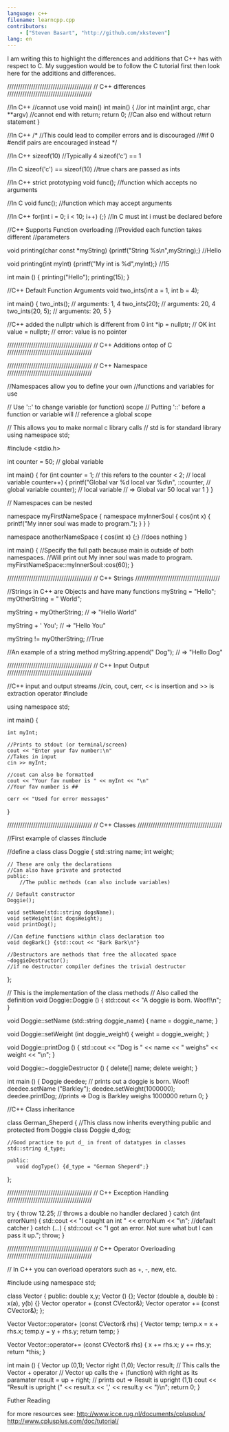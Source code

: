 ```yaml
---
language: c++
filename: learncpp.cpp
contributors:
    - ["Steven Basart", "http://github.com/xksteven"]
lang: en
---
```


I am writing this to highlight the differences and 
additions that C++ has with respect to C. My 
suggestion would be to follow the C tutorial first
then look here for the additions and differences.

///////////////////////////////////////
// C++ differences
///////////////////////////////////////


//In C++
//cannot use void main()
int main() { //or int main(int argc, char **argv)
    //cannot end with return;
    return 0;
    //Can also end without return statement
}

//In C++
/*
  //This could lead to compiler errors and is discouraged
  //#if 0 #endif pairs are encouraged instead
*/


//In C++ 
sizeof(10) //Typically 4
sizeof('c') == 1 

//In C
sizeof('c') == sizeof(10) //true chars are passed as ints


//In C++ strict prototyping
void func(); //function which accepts no arguments

//In C
void func(); //function which may accept arguments


//In C++
for(int i = 0; i < 10; i++) {;}
//In C must int i must be declared before


//C++ Supports Function overloading
//Provided each function takes different
//parameters

void printing(char const *myString) 
{printf("String %s\n",myString);} //Hello

void printing(int myInt) 
{printf("My int is %d",myInt);} //15

int main () 
{
    printing("Hello");
    printing(15);
}



//C++ Default Function Arguments
void two_ints(int a = 1, int b = 4);

int main()
{
    two_ints();            // arguments:  1, 4
    two_ints(20);          // arguments: 20, 4
    two_ints(20, 5);       // arguments: 20, 5
}


//C++ added the nullptr which is different from 0
int *ip = nullptr;      // OK
int value = nullptr;    // error: value is no pointer


///////////////////////////////////////
// C++ Additions ontop of C
///////////////////////////////////////


///////////////////////////////////////
// C++ Namespace
///////////////////////////////////////

//Namespaces allow you to define your own
//functions and variables for use

// Use '::' to change variable (or function) scope
// Putting '::' before a function or variable will
// reference a global scope

// This allows you to make normal c library calls
// std is for standard library
using namespace std;

#include <stdio.h>

int counter = 50;                   // global variable

int main()
{
    for (int counter = 1;           // this refers to the
    counter < 2;              // local variable
    counter++)
    {
        printf("Global var %d local var %d\n",
            ::counter,           // global variable
            counter);           // local variable
        // => Global var 50 local var 1
    }
}

// Namespaces can be nested


namespace myFirstNameSpace
{
    namespace myInnerSoul
    {
        cos(int x) 
        {
            printf("My inner soul was made to program.");
	}
    }
}

namespace anotherNameSpace
{
    cos(int x) {;} //does nothing
}

int main()
{
    //Specify the full path because main is outside of both namespaces. 
    //Will print out My inner soul was made to program.
    myFirstNameSpace::myInnerSoul::cos(60);
}


///////////////////////////////////////
// C++ Strings
///////////////////////////////////////

//Strings in C++ are Objects and have many functions
myString = "Hello";
myOtherString = " World";

myString + myOtherString; // => "Hello World"

myString + ' You'; // => "Hello You"

myString != myOtherString; //True

//An example of a string method
myString.append(" Dog"); // => "Hello Dog"


///////////////////////////////////////
// C++ Input Output
///////////////////////////////////////

//C++ input and output streams
//cin, cout, cerr, << is insertion and >> is extraction operator
#include <iostream>

using namespace std;

int main()
{

    int myInt;
    
    //Prints to stdout (or terminal/screen)
    cout << "Enter your fav number:\n"
    //Takes in input
    cin >> myInt;

    //cout can also be formatted
    cout << "Your fav number is " << myInt << "\n"
    //Your fav number is ##

    cerr << "Used for error messages" 
}


///////////////////////////////////////
// C++ Classes
///////////////////////////////////////


//First example of classes
#include <iostream>

//define a class
class Doggie
{
    std::string name;
    int         weight;

    // These are only the declarations
    //Can also have private and protected
    public:
        //The public methods (can also include variables)

	// Default constructor
	Doggie();

	void setName(std::string dogsName);
	void setWeight(int dogsWeight);
	void printDog();

	//Can define functions within class declaration too
	void dogBark() {std::cout << "Bark Bark\n"}

	//Destructors are methods that free the allocated space
	~doggieDestructor();
	//if no destructor compiler defines the trivial destructor
};

// This is the implementation of the class methods
// Also called the definition
void Doggie::Doggie () {
    std::cout << "A doggie is born. Woof!\n";
}

void Doggie::setName (std::string doggie_name) {
    name = doggie_name;
}

void Doggie::setWeight (int doggie_weight) {
    weight = doggie_weight;
}

void Doggie::printDog () {
    std::cout << "Dog is " << name << " weighs" << weight << "\n";
}

void Doggie::~doggieDestructor () {
    delete[] name;
    delete weight;
}

int main () {
  Doggie deedee; // prints out a doggie is born. Woof!
  deedee.setName ("Barkley");
  deedee.setWeight(1000000);
  deedee.printDog;
  //prints => Dog is Barkley weighs 1000000 
  return 0;
}


//C++ Class inheritance

class German_Sheperd
{
    //This class now inherits everything public and protected from Doggie class
    Doggie      d_dog;

    //Good practice to put d_ in front of datatypes in classes
    std::string d_type;

    public:
       void dogType() {d_type = "German Sheperd";}
};



///////////////////////////////////////
// C++ Exception Handling
///////////////////////////////////////

try {
   throw 12.25;  // throws a double no handler declared
} catch (int errorNum)
{
  std::cout << "I caught an int " << errorNum << "\n";
//default catcher
} catch (...)
{
    std::cout << "I got an error. Not sure what but I can pass it up.";
    throw;
}


///////////////////////////////////////
// C++ Operator Overloading
///////////////////////////////////////

// In C++ you can overload operators such as +, -, new, etc.

#include <iostream>
using namespace std;

class Vector {
    public:
        double x,y;
        Vector () {};
        Vector (double a, double b) : x(a), y(b) {}
        Vector operator + (const CVector&);
        Vector operator += (const CVector&);
};

Vector Vector::operator+ (const CVector& rhs) 
{
    Vector temp;
    temp.x = x + rhs.x;
    temp.y = y + rhs.y;
    return temp;
}

Vector Vector::operator+= (const CVector& rhs)
{
    x += rhs.x;
    y += rhs.y;
    return *this;
}

int main () {
    Vector up (0,1);
    Vector right (1,0);
    Vector result;
    // This calls the Vector + operator
    // Vector up calls the + (function) with right as its paramater
    result = up + right;
    // prints out => Result is upright (1,1)
    cout << "Result is upright (" << result.x << ',' << result.y << ")\n";
    return 0;
}


Futher Reading

for more resources see: http://www.icce.rug.nl/documents/cplusplus/
http://www.cplusplus.com/doc/tutorial/

